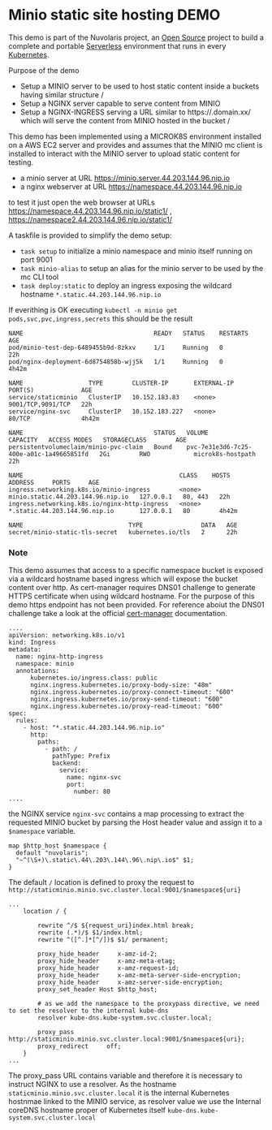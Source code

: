 <!--
  ~ Licensed to the Apache Software Foundation (ASF) under one
  ~ or more contributor license agreements.  See the NOTICE file
  ~ distributed with this work for additional information
  ~ regarding copyright ownership.  The ASF licenses this file
  ~ to you under the Apache License, Version 2.0 (the
  ~ "License"); you may not use this file except in compliance
  ~ with the License.  You may obtain a copy of the License at
  ~
  ~   http://www.apache.org/licenses/LICENSE-2.0
  ~
  ~ Unless required by applicable law or agreed to in writing,
  ~ software distributed under the License is distributed on an
  ~ "AS IS" BASIS, WITHOUT WARRANTIES OR CONDITIONS OF ANY
  ~ KIND, either express or implied.  See the License for the
  ~ specific language governing permissions and limitations
  ~ under the License.
  ~
-->
# Minio static site hosting DEMO

This demo is part of the Nuvolaris project, an [Open Source](https://opensource.org/) project to build a complete and portable [Serverless](https://martinfowler.com/articles/serverless.html) environment that runs in every [Kubernetes](https://kubernetes.io/).

Purpose of the demo

- Setup a MINIO server to be used to host static content inside a buckets having similar structure <namespace>/<path>
- Setup a NGINX server capable to serve content from MINIO
- Setup a NGINX-INGRESS serving a URL similar to https://<namespace>.domain.xx/<path> which will serve the content from MINIO hosted in the bucket <namespace>/<path>

This demo has been implemented using a MICROK8S environment installed on a AWS EC2 server and provides and assumes that the MINIO mc client is installed to interact with the MINIO server to upload static content for testing.

- a minio server at URL https://minio.server.44.203.144.96.nip.io
- a nginx webserver at URL https://namespace.44.203.144.96.nip.io

to test it just open the web browser at URLs https://namespace.44.203.144.96.nip.io/static1/ , https://namespace2.44.203.144.96.nip.io/static1/

A taskfile is provided to simplify the demo setup:

- `task setup` to initialize a minio namespace and minio itself running on port 9001
- `task minio-alias` to setup an alias for the minio server to be used by the mc CLI tool
- `task deploy:static` to deploy an ingress exposing the wildcard hostname `*.static.44.203.144.96.nip.io`

If everithing is OK executing `kubectl -n minio get pods,svc,pvc,ingress,secrets` this should be the result

```
NAME                                    READY   STATUS    RESTARTS   AGE
pod/minio-test-dep-6489455b9d-8zkxv     1/1     Running   0          22h
pod/nginx-deployment-6d8754858b-wjj5k   1/1     Running   0          4h42m

NAME                  TYPE        CLUSTER-IP       EXTERNAL-IP   PORT(S)             AGE
service/staticminio   ClusterIP   10.152.183.83    <none>        9001/TCP,9091/TCP   22h
service/nginx-svc     ClusterIP   10.152.183.227   <none>        80/TCP              4h42m

NAME                                    STATUS   VOLUME                                     CAPACITY   ACCESS MODES   STORAGECLASS        AGE
persistentvolumeclaim/minio-pvc-claim   Bound    pvc-7e31e3d6-7c25-400e-a01c-1a49665851fd   2Gi        RWO            microk8s-hostpath   22h

NAME                                           CLASS    HOSTS                               ADDRESS     PORTS     AGE
ingress.networking.k8s.io/minio-ingress        <none>   minio.static.44.203.144.96.nip.io   127.0.0.1   80, 443   22h
ingress.networking.k8s.io/nginx-http-ingress   <none>   *.static.44.203.144.96.nip.io       127.0.0.1   80        4h42m

NAME                             TYPE                DATA   AGE
secret/minio-static-tls-secret   kubernetes.io/tls   2      22h
```

### Note
This demo assumes that access to a specific namespace bucket is exposed via a wildcard hostname based ingress which will expose the bucket content over http. As cert-manager requires DNS01 challenge to generate HTTPS certificate when using wildcard hostname. For the purpose of this demo https endpoint has not been provided. For reference aboiut the DNS01 challenge take a look at the official [cert-manager](https://cert-manager.io/docs/configuration/acme/dns01/) documentation.

```
....
apiVersion: networking.k8s.io/v1
kind: Ingress
metadata:
  name: nginx-http-ingress
  namespace: minio
  annotations:
      kubernetes.io/ingress.class: public
      nginx.ingress.kubernetes.io/proxy-body-size: "48m"
      nginx.ingress.kubernetes.io/proxy-connect-timeout: "600"
      nginx.ingress.kubernetes.io/proxy-send-timeout: "600"
      nginx.ingress.kubernetes.io/proxy-read-timeout: "600"
spec:
  rules:
    - host: "*.static.44.203.144.96.nip.io"
      http:
        paths:
          - path: /
            pathType: Prefix
            backend:
              service:
                name: nginx-svc
                port: 
                  number: 80 
....      
```

the NGINX service `nginx-svc` contains a map processing to extract the requested MINIO bucket by parsing the Host header value and assign it to a `$namespace` variable.

```
map $http_host $namespace {
  default "nuvolaris";
  "~^(\S+)\.static\.44\.203\.144\.96\.nip\.io$" $1;
}
```

The default `/` location is defined to proxy the request to `http://staticminio.minio.svc.cluster.local:9001/$namespace${uri}`

```
...
    location / {        

        rewrite ^/$ ${request_uri}index.html break;
        rewrite (.*)/$ $1/index.html;        
        rewrite ^([^.]*[^/])$ $1/ permanent;
        
        proxy_hide_header     x-amz-id-2;
        proxy_hide_header     x-amz-meta-etag;
        proxy_hide_header     x-amz-request-id;
        proxy_hide_header     x-amz-meta-server-side-encryption;
        proxy_hide_header     x-amz-server-side-encryption;        
        proxy_set_header Host $http_host;
        
        # as we add the namespace to the proxypass directive, we need to set the resolver to the internal kube-dns
        resolver kube-dns.kube-system.svc.cluster.local;

        proxy_pass http://staticminio.minio.svc.cluster.local:9001/$namespace${uri};     
	    proxy_redirect     off;
    } 
...     
```

The proxy_pass URL contains variable and therefore it is necessary to instruct NGINX to use a resolver. As the hostname `staticminio.minio.svc.cluster.local` it is the internal Kubernetes hostnmae linked to the MINIO service, as resolver value we use the Internal coreDNS hostname proper of Kubernetes itself `kube-dns.kube-system.svc.cluster.local`